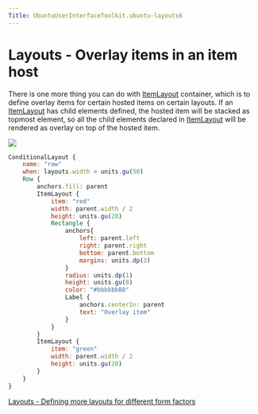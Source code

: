 ```yaml
---
Title: UbuntuUserInterfaceToolkit.ubuntu-layouts6
---
```

        
Layouts - Overlay items in an item host
=======================================

<span class="subtitle"></span>
<span id="details"></span>
There is one more thing you can do with [ItemLayout](../Ubuntu.Layouts.ItemLayout.md) container, which is to define overlay items for certain hosted items on certain layouts. If an [ItemLayout](../Ubuntu.Layouts.ItemLayout.md) has child elements defined, the hosted item will be stacked as topmost element, so all the child elements declared in [ItemLayout](../Ubuntu.Layouts.ItemLayout.md) will be rendered as overlay on top of the hosted item.

![](https://developer.ubuntu.com/static/devportal_uploaded/e5f5260f-d6a2-4f06-b01d-27655acd2cf1-api/apps/qml/sdk-15.04.1/ubuntu-layouts6/images/layout7.png)

``` qml
ConditionalLayout {
    name: "row"
    when: layouts.width > units.gu(50)
    Row {
        anchors.fill: parent
        ItemLayout {
            item: "red"
            width: parent.width / 2
            height: units.gu(20)
            Rectangle {
                anchors{
                    left: parent.left
                    right: parent.right
                    bottom: parent.bottom
                    margins: units.dp(3)
                }
                radius: units.dp(1)
                height: units.gu(8)
                color: "#bbbbbb88"
                Label {
                    anchors.centerIn: parent
                    text: "Overlay item"
                }
            }
        }
        ItemLayout {
            item: "green"
            width: parent.width / 2
            height: units.gu(20)
        }
    }
}
```

<a href="UbuntuUserInterfaceToolkit.ubuntu-layouts7.md" class="nextPage">Layouts - Defining more layouts for different form factors</a>


